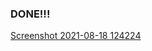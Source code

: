 ### DONE!!!
[Screenshot 2021-08-18 124224](https://user-images.githubusercontent.com/89097182/129854421-7c51b09f-4e8f-42ab-8aae-722477aa6890.png)
